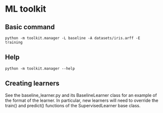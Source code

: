 # ML toolkit

## Basic command
```
python -m toolkit.manager -L baseline -A datasets/iris.arff -E training
```

## Help
```
python -m toolkit.manager --help
```

## Creating learners
See the baseline_learner.py and its BaselineLearner class for an example of the format of the learner. In particular, new learners will need to override the train() and predict() functions of the SupervisedLearner base class.
